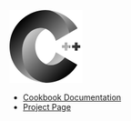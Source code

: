 ![logo image](json_link_logo_128.png)

* [Cookbook Documentation](pages.html)
* [Project Page](https://github.com/beached/daw_json_link)

